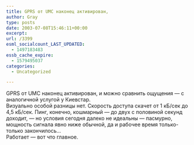 ```yaml
---
title: GPRS от UMC наконец активирован,
author: Gray
type: posts
date: 2003-07-08T15:46:11+00:00
excerpt:
url: /3399
esml_socialcount_LAST_UPDATED:
  - 1497183483
essb_cache_expire:
  - 1579495037
categories:
  - Uncategorized

---
```








GPRS от UMC наконец активирован, и можно сравнить ощущения &#8212; с аналогичной услугой у Киевстар.  
Визуально особой разницы нет. Скорость доступа скачет от 1 кБ/сек до 4,5 кБ/сек. Пинг, конечно, кошмарный &#8212; до двух с половиной секунд доходит, &#8212; но условия сегодня далеко не идеальны &#8212; пасмурно, мощность сигнала явно ниже обычной, да и рабочее время только-только закончилось&#8230;  
Работает &#8212; вот что главное.